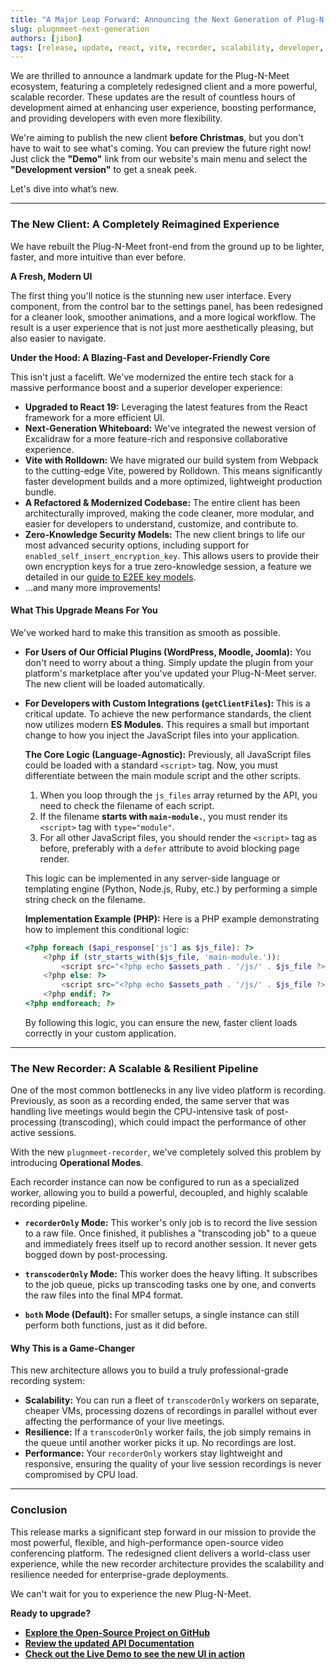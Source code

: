 ```yaml
---
title: "A Major Leap Forward: Announcing the Next Generation of Plug-N-Meet"
slug: plugnmeet-next-generation
authors: [jibon]
tags: [release, update, react, vite, recorder, scalability, developer, ui-ux]
---
```


We are thrilled to announce a landmark update for the Plug-N-Meet ecosystem, featuring a completely redesigned client and a more powerful, scalable recorder. These updates are the result of countless hours of development aimed at enhancing user experience, boosting performance, and providing developers with even more flexibility.

We're aiming to publish the new client **before Christmas**, but you don't have to wait to see what's coming. You can preview the future right now! Just click the **"Demo"** link from our website's main menu and select the **"Development version"** to get a sneak peek.

Let's dive into what’s new.

<!--truncate-->

---

### **The New Client: A Completely Reimagined Experience**

We have rebuilt the Plug-N-Meet front-end from the ground up to be lighter, faster, and more intuitive than ever before.

**A Fresh, Modern UI**

The first thing you'll notice is the stunning new user interface. Every component, from the control bar to the settings panel, has been redesigned for a cleaner look, smoother animations, and a more logical workflow. The result is a user experience that is not just more aesthetically pleasing, but also easier to navigate.

**Under the Hood: A Blazing-Fast and Developer-Friendly Core**

This isn't just a facelift. We've modernized the entire tech stack for a massive performance boost and a superior developer experience:
*   **Upgraded to React 19:** Leveraging the latest features from the React framework for a more efficient UI.
*   **Next-Generation Whiteboard:** We've integrated the newest version of Excalidraw for a more feature-rich and responsive collaborative experience.
*   **Vite with Rolldown:** We have migrated our build system from Webpack to the cutting-edge Vite, powered by Rolldown. This means significantly faster development builds and a more optimized, lightweight production bundle.
*   **A Refactored & Modernized Codebase:** The entire client has been architecturally improved, making the code cleaner, more modular, and easier for developers to understand, customize, and contribute to.
*   **Zero-Knowledge Security Models:** The new client brings to life our most advanced security options, including support for `enabled_self_insert_encryption_key`. This allows users to provide their own encryption keys for a true zero-knowledge session, a feature we detailed in our [guide to E2EE key models](/blog/e2ee-key-models-guide).
*   ...and many more improvements!

#### **What This Upgrade Means For You**

We've worked hard to make this transition as smooth as possible.

*   **For Users of Our Official Plugins (WordPress, Moodle, Joomla):**
    You don't need to worry about a thing. Simply update the plugin from your platform's marketplace after you've updated your Plug-N-Meet server. The new client will be loaded automatically.

*   **For Developers with Custom Integrations (`getClientFiles`):**
    This is a critical update. To achieve the new performance standards, the client now utilizes modern **ES Modules**. This requires a small but important change to how you inject the JavaScript files into your application.

    **The Core Logic (Language-Agnostic):**
    Previously, all JavaScript files could be loaded with a standard `<script>` tag. Now, you must differentiate between the main module script and the other scripts.

    1.  When you loop through the `js_files` array returned by the API, you need to check the filename of each script.
    2.  If the filename **starts with `main-module.`**, you must render its `<script>` tag with `type="module"`.
    3.  For all other JavaScript files, you should render the `<script>` tag as before, preferably with a `defer` attribute to avoid blocking page render.

    This logic can be implemented in any server-side language or templating engine (Python, Node.js, Ruby, etc.) by performing a simple string check on the filename.

    **Implementation Example (PHP):**
    Here is a PHP example demonstrating how to implement this conditional logic:

    ```php
    <?php foreach ($api_response['js'] as $js_file): ?>
        <?php if (str_starts_with($js_file, 'main-module.')):
            <script src="<?php echo $assets_path . '/js/' . $js_file ?>" type="module"></script>
        <?php else: ?>
            <script src="<?php echo $assets_path . '/js/' . $js_file ?>" defer="defer"></script>
        <?php endif; ?>
    <?php endforeach; ?>
    ```

    By following this logic, you can ensure the new, faster client loads correctly in your custom application.

---

### **The New Recorder: A Scalable & Resilient Pipeline**

One of the most common bottlenecks in any live video platform is recording. Previously, as soon as a recording ended, the same server that was handling live meetings would begin the CPU-intensive task of post-processing (transcoding), which could impact the performance of other active sessions.

With the new `plugnmeet-recorder`, we've completely solved this problem by introducing **Operational Modes**.

Each recorder instance can now be configured to run as a specialized worker, allowing you to build a powerful, decoupled, and highly scalable recording pipeline.

*   **`recorderOnly` Mode:** This worker's only job is to record the live session to a raw file. Once finished, it publishes a "transcoding job" to a queue and immediately frees itself up to record another session. It never gets bogged down by post-processing.

*   **`transcoderOnly` Mode:** This worker does the heavy lifting. It subscribes to the job queue, picks up transcoding tasks one by one, and converts the raw files into the final MP4 format.

*   **`both` Mode (Default):** For smaller setups, a single instance can still perform both functions, just as it did before.

#### **Why This is a Game-Changer**

This new architecture allows you to build a truly professional-grade recording system:
*   **Scalability:** You can run a fleet of `transcoderOnly` workers on separate, cheaper VMs, processing dozens of recordings in parallel without ever affecting the performance of your live meetings.
*   **Resilience:** If a `transcoderOnly` worker fails, the job simply remains in the queue until another worker picks it up. No recordings are lost.
*   **Performance:** Your `recorderOnly` workers stay lightweight and responsive, ensuring the quality of your live session recordings is never compromised by CPU load.

---

### **Conclusion**

This release marks a significant step forward in our mission to provide the most powerful, flexible, and high-performance open-source video conferencing platform. The redesigned client delivers a world-class user experience, while the new recorder architecture provides the scalability and resilience needed for enterprise-grade deployments.

We can't wait for you to experience the new Plug-N-Meet.

**Ready to upgrade?**

*   **[Explore the Open-Source Project on GitHub](https://github.com/mynaparrot/plugNmeet-server)**
*   **[Review the updated API Documentation](/docs/api/get-client-files)**
*   **[Check out the Live Demo to see the new UI in action](https://demo.plugnmeet.com/landing.html)**
